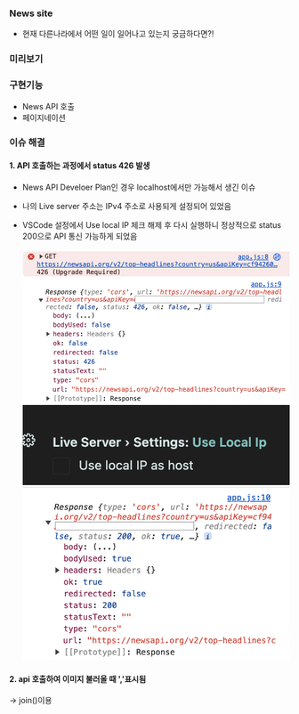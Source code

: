 ### News site

- 현재 다른나라에서 어떤 일이 일어나고 있는지 궁금하다면?!

### 미리보기

### 구현기능

- News API 호출
- 페이지네이션

### 이슈 해결

#### 1. API 호출하는 과정에서 status 426 발생

- News API Develoer Plan인 경우 localhost에서만 가능해서 생긴 이슈
- 나의 Live server 주소는 IPv4 주소로 사용되게 설정되어 있었음
- VSCode 설정에서 Use local IP 체크 해제 후 다시 실행하니 정상적으로 status 200으로 API 통신 가능하게 되었음

  <img src='img.md/issue_01.png'>  
  <img src='img.md/issue_02.png'>  
  <img src='img.md/issue_03.png'>

#### 2. api 호출하여 이미지 불러올 때 ','표시됨

-> join()이용
